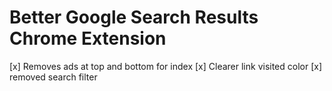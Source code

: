 # Better Google Search Results Chrome Extension

[x] Removes ads at top and bottom for index
[x] Clearer link visited color
[x] removed search filter



